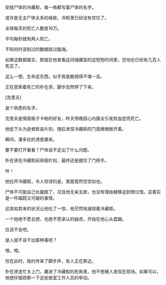 安放尸体的冷藏柜，每一格都写着尸体的名字。

或许是无主尸体太多的缘故，冷柜里已经没有空位了。

全球每天的死亡人数是16万。

平均每秒就有两人死亡。

不知何时读到过的数据掠过脑海。

如果这数据属实，那就在他查看这间储藏室的这短短时间里，恐怕也已经有几百人死去了。

这么一想，生命这东西，似乎真是脆弱得不堪一击。

正在思索着死亡的朴在贤，脚步忽然停了下来。

[克里夫]

是个熟悉的名字。

克里夫是情报贩子卡帕的好友，昨天傍晚因心内膜炎引发败血症而死亡。

他低下头为逝者默哀片刻，随后发现冷藏柜的门竟微微敞开着。

瞬间，潘多拉的诱惑袭来。

要不要打开看看？尸体说不定出了什么问题。

朴在贤在冷藏柜前徘徊片刻，最终还是握住了门把手。

咔！

他拉开冷藏柜，令人惊讶的是，里面竟然空空如也。

尸体不可能自己长腿跑了，况且他无亲无故，也没有理由被移送到殡仪馆。这着实是一件蹊跷又可疑的事情。

这突如其来的状况让他吃了一惊，他茫然地凝视着冷藏柜。

一个他绝不愿去想、也绝不愿承认的疑虑，开始在他心头盘踞。

应该不会吧。

是人就不该干出那种事吧？

噔。噔。

恰在此时，隐约传来了脚步声，有人正在靠近。

朴在贤连忙关上门，藏进了冷藏柜的死角里。他不想被人发现在现场。如果可以，他想仔细观察一下这安放室工作人员的举动。